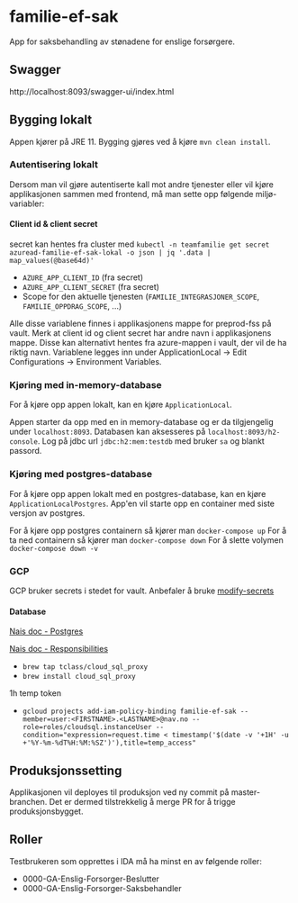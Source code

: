 # familie-ef-sak
App for saksbehandling av stønadene for enslige forsørgere.

## Swagger
http://localhost:8093/swagger-ui/index.html

## Bygging lokalt
Appen kjører på JRE 11. Bygging gjøres ved å kjøre `mvn clean install`. 

### Autentisering lokalt
Dersom man vil gjøre autentiserte kall mot andre tjenester eller vil kjøre applikasjonen sammen med frontend, må man sette opp følgende miljø-variabler:

#### Client id & client secret
secret kan hentes fra cluster med
`kubectl -n teamfamilie get secret azuread-familie-ef-sak-lokal -o json | jq '.data | map_values(@base64d)'`

* `AZURE_APP_CLIENT_ID` (fra secret)
* `AZURE_APP_CLIENT_SECRET` (fra secret)
* Scope for den aktuelle tjenesten (`FAMILIE_INTEGRASJONER_SCOPE`, `FAMILIE_OPPDRAG_SCOPE`, ...)

Alle disse variablene finnes i applikasjonens mappe for preprod-fss på vault. Merk at client id og client secret har andre navn i applikasjonens mappe. 
Disse kan alternativt hentes fra azure-mappen i vault, der vil de ha riktig navn. Variablene legges inn under ApplicationLocal -> Edit Configurations -> Environment Variables. 

### Kjøring med in-memory-database
For å kjøre opp appen lokalt, kan en kjøre `ApplicationLocal`.

Appen starter da opp med en in memory-database og er da tilgjengelig under `localhost:8093`.
Databasen kan aksesseres på `localhost:8093/h2-console`. Log på jdbc url `jdbc:h2:mem:testdb` med bruker `sa` og blankt passord.

### Kjøring med postgres-database
For å kjøre opp appen lokalt med en postgres-database, kan en kjøre `ApplicationLocalPostgres`.
App'en vil starte opp en container med siste versjon av postgres. 

For å kjøre opp postgres containern så kjører man `docker-compose up`
For å ta ned containern så kjører man `docker-compose down`
For å slette volymen `docker-compose down -v`

### GCP
GCP bruker secrets i stedet for vault.
Anbefaler å bruke [modify-secrets](https://github.com/rajatjindal/kubectl-modify-secret)

#### Database
[Nais doc - Postgres](https://doc.nais.io/persistence/postgres/)

[Nais doc - Responsibilities](https://doc.nais.io/persistence/responsibilities/)
* `brew tap tclass/cloud_sql_proxy`
* `brew install cloud_sql_proxy`

1h temp token
* `gcloud projects add-iam-policy-binding familie-ef-sak --member=user:<FIRSTNAME>.<LASTNAME>@nav.no --role=roles/cloudsql.instanceUser --condition="expression=request.time < timestamp('$(date -v '+1H' -u +'%Y-%m-%dT%H:%M:%SZ')'),title=temp_access"`

## Produksjonssetting
Applikasjonen vil deployes til produksjon ved ny commit på master-branchen. Det er dermed tilstrekkelig å merge PR for å trigge produksjonsbygget. 

## Roller
Testbrukeren som opprettes i IDA må ha minst en av følgende roller:
- 0000-GA-Enslig-Forsorger-Beslutter
- 0000-GA-Enslig-Forsorger-Saksbehandler
  
